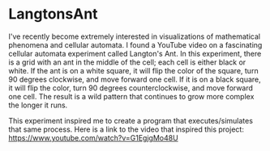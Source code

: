 # LangtonsAnt

I've recently become extremely interested in visualizations of mathematical phenomena and cellular automata. I found a YouTube video on a fascinating cellular automata experiment called Langton's Ant. In this experiment, there is a grid with an ant in the middle of the cell; each cell is either black or white. If the ant is on a white square, it will flip the color of the square, turn 90 degrees clockwise, and move forward one cell. If it is on a black square, it will flip the color, turn 90 degrees counterclockwise, and move forward one cell. The result is a wild pattern that continues to grow more complex the longer it runs. 
 
This experiment inspired me to create a program that executes/simulates that same process. Here is a link to the video that inspired this project: https://www.youtube.com/watch?v=G1EgjgMo48U
